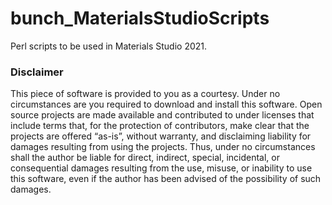 # bunch_MaterialsStudioScripts

Perl scripts to be used in Materials Studio 2021.

### Disclaimer

This piece of software is provided to you as a courtesy. Under no circumstances are you required to download and install this software.
Open source projects are made available and contributed to under licenses that include terms that, for the protection of contributors, make clear that the projects are offered “as-is”, without warranty, and disclaiming liability for damages resulting from using the projects. 
Thus, under no circumstances shall the author be liable for direct, indirect, special, incidental, or consequential damages resulting from the use, misuse, or inability to use this software, even if the author has been advised of the possibility of such damages.
